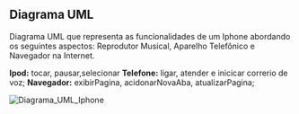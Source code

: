
## Diagrama UML
Diagrama UML que representa as funcionalidades de um Iphone abordando os seguintes aspectos: Reprodutor Musical, Aparelho Telefônico e Navegador na Internet.

**Ipod:** tocar, pausar,selecionar
**Telefone:** ligar, atender e inicicar correrio de voz;
**Navegador:** exibirPagina, acidonarNovaAba, atualizarPagina;

![Diagrama_UML_Iphone](https://github.com/JanePimentel/dio-trilha-java-basico/assets/68450249/19a54762-c277-48d9-a1fa-a6ad092ffa23)
